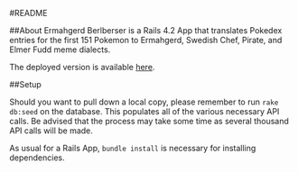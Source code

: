 #README

##About
Ermahgerd Berlberser is a Rails 4.2 App that translates Pokedex entries for the first 151 Pokemon to Ermahgerd, Swedish Chef, Pirate, and Elmer Fudd meme dialects. 

The deployed version is available [here](http://ermahgerdberlberser.herokuapp.com). 

##Setup

Should you want to pull down a local copy, please remember to run `rake db:seed` on the database. This populates all of the various necessary API calls. Be advised that the process may take some time as several thousand API calls will be made. 

As usual for a Rails App, `bundle install` is necessary for installing dependencies.
